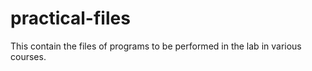 # practical-files
This contain the files of programs to be performed in the lab in various courses.
